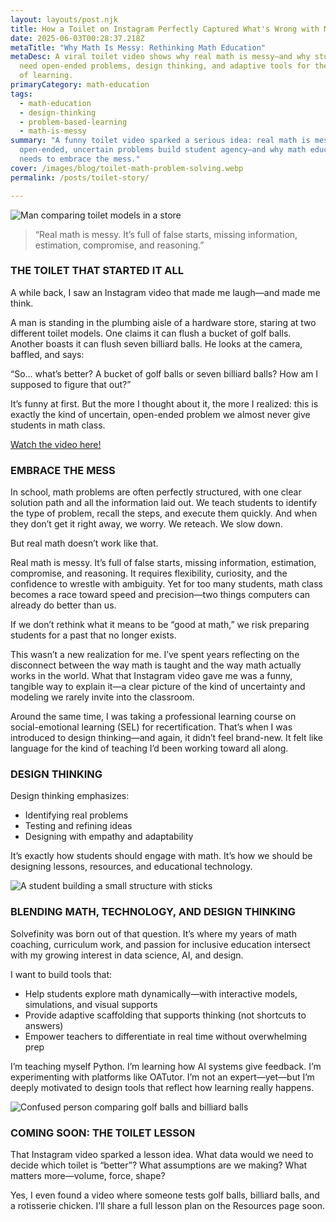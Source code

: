 ```yaml
---
layout: layouts/post.njk
title: How a Toilet on Instagram Perfectly Captured What's Wrong with Math Education
date: 2025-06-03T00:28:37.218Z
metaTitle: "Why Math Is Messy: Rethinking Math Education"
metaDesc: A viral toilet video shows why real math is messy—and why students
  need open-ended problems, design thinking, and adaptive tools for the future
  of learning.
primaryCategory: math-education
tags:
  - math-education
  - design-thinking
  - problem-based-learning
  - math-is-messy
summary: "A funny toilet video sparked a serious idea: real math is messy. Why
  open-ended, uncertain problems build student agency—and why math education
  needs to embrace the mess."
cover: /images/blog/toilet-math-problem-solving.webp
permalink: /posts/toilet-story/

---
```

<div class="split">
  <div class="media">
    <img src="/images/blog/toilet-math-problem-solving.webp" alt="Man comparing toilet models in a store">
    <blockquote>
      “Real math is messy. It’s full of false starts, missing information, estimation,
      compromise, and reasoning.”
    </blockquote>
  </div>
  <div>
    <h3>THE TOILET THAT STARTED IT ALL</h3>
    <p>A while back, I saw an Instagram video that made me laugh—and made me think. </p>

<!--StartFragment-->

A man is standing in the plumbing aisle of a hardware store, staring at two different toilet models. One claims it can flush a bucket of golf balls. Another boasts it can flush seven billiard balls. He looks at the camera, baffled, and says:

“So… what’s better? A bucket of golf balls or seven billiard balls? How am I supposed to figure that out?”

It’s funny at first. But the more I thought about it, the more I realized: this is exactly the kind of uncertain, open-ended problem we almost never give students in math class.

<!--EndFragment-->

[﻿Watch the video here!](https://www.instagram.com/reel/C67b7TMolRJ/?utm_source=ig_embed&utm_campaign=loading)

  </div>
</div>

### EMBRACE THE MESS

In school, math problems are often perfectly structured, with one clear solution path and all the information laid out. We teach students to identify the type of problem, recall the steps, and execute them quickly. And when they don’t get it right away, we worry. We reteach. We slow down.

But real math doesn’t work like that.

Real math is messy. It’s full of false starts, missing information, estimation, compromise, and reasoning. It requires flexibility, curiosity, and the confidence to wrestle with ambiguity. Yet for too many students, math class becomes a race toward speed and precision—two things computers can already do better than us.

If we don’t rethink what it means to be “good at math,” we risk preparing students for a past that no longer exists.

This wasn’t a new realization for me. I’ve spent years reflecting on the disconnect between the way math is taught and the way math actually works in the world. What that Instagram video gave me was a funny, tangible way to explain it—a clear picture of the kind of uncertainty and modeling we rarely invite into the classroom.

Around the same time, I was taking a professional learning course on social-emotional learning (SEL) for recertification. That’s when I was introduced to design thinking—and again, it didn’t feel brand-new. It felt like language for the kind of teaching I’d been working toward all along.

<!-- DESIGN THINKING (image on the right) -->

<div class="split reverse">
  <div>
    <h3>DESIGN THINKING</h3>
    <p>Design thinking emphasizes:</p>
    <ul>
      <li>Identifying real problems</li>
      <li>Testing and refining ideas</li>
      <li>Designing with empathy and adaptability</li>
    </ul>
    <p>It’s exactly how students should engage with math. It’s how we should be designing lessons, resources, and educational technology.</p>
  </div>
  <div class="media">
    <img src="/images/blog/student-stem-design-768x768.webp" alt="A student building a small structure with sticks">
  </div>
</div>

### BLENDING MATH, TECHNOLOGY, AND DESIGN THINKING

Solvefinity was born out of that question. It’s where my years of math coaching, curriculum work, and passion for inclusive education intersect with my growing interest in data science, AI, and design.

I want to build tools that:

* Help students explore math dynamically—with interactive models, simulations, and visual supports  
* Provide adaptive scaffolding that supports thinking (not shortcuts to answers)  
* Empower teachers to differentiate in real time without overwhelming prep  

I’m teaching myself Python. I’m learning how AI systems give feedback. I’m experimenting with platforms like OATutor. I’m not an expert—yet—but I’m deeply motivated to design tools that reflect how learning really happens.

<!-- FINAL SECTION (image on the left) -->

<div class="media">
    <img src="/images/blog/Toiletlesson-768x512.webp" alt="Confused person comparing golf balls and billiard balls">
  </div>
<div>
    <h3>COMING SOON: THE TOILET LESSON</h3>
    <p>That Instagram video sparked a lesson idea. What data would we need to decide which toilet is “better”? What assumptions are we making? What matters more—volume, force, shape?</p>
    <p>Yes, I even found a video where someone tests golf balls, billiard balls, and a rotisserie chicken. I’ll share a full lesson plan on the Resources page soon.</p>
    </div>